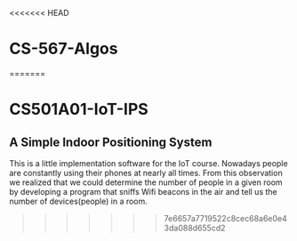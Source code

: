 <<<<<<< HEAD
# CS-567-Algos
=======
# CS501A01-IoT-IPS
## A Simple Indoor Positioning System

This is a little implementation software for the IoT course.
Nowadays people are constantly using their phones at nearly all times. From this observation we realized that we could determine the number of people in a given room by developing a program that sniffs Wifi beacons in the air and tell us the number of devices(people) in a room.


>>>>>>> 7e6657a7719522c8cec68a6e0e43da088d655cd2

